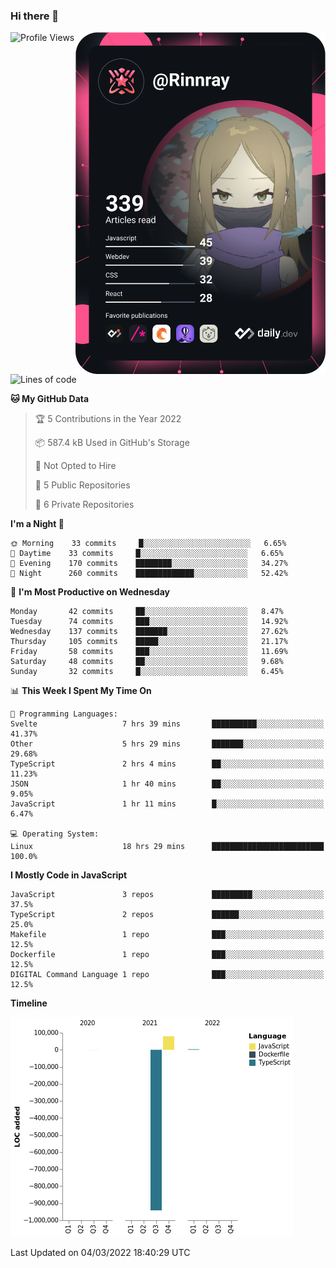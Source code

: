 ### Hi there 👋

<div align="left">
 <a href="https://app.daily.dev/Rinnray">
   <img 
        align="right"
        src="https://github.com/Rinnray/Rinnray/blob/main/devcard.svg" 
        width="400" 
        alt="Rinnray's Dev Card"/>
 </a>
</div>




<!--START_SECTION:waka-->
![Profile Views](http://img.shields.io/badge/Profile%20Views-19-blue)

![Lines of code](https://img.shields.io/badge/From%20Hello%20World%20I%27ve%20Written--860%20Thousand%20lines%20of%20code-blue)

**🐱 My GitHub Data** 

> 🏆 5 Contributions in the Year 2022
 > 
> 📦 587.4 kB Used in GitHub's Storage 
 > 
> 🚫 Not Opted to Hire
 > 
> 📜 5 Public Repositories 
 > 
> 🔑 6 Private Repositories  
 > 
**I'm a Night 🦉** 

```text
🌞 Morning    33 commits     █░░░░░░░░░░░░░░░░░░░░░░░░   6.65% 
🌆 Daytime    33 commits     █░░░░░░░░░░░░░░░░░░░░░░░░   6.65% 
🌃 Evening    170 commits    ████████░░░░░░░░░░░░░░░░░   34.27% 
🌙 Night      260 commits    █████████████░░░░░░░░░░░░   52.42%

```
📅 **I'm Most Productive on Wednesday** 

```text
Monday       42 commits     ██░░░░░░░░░░░░░░░░░░░░░░░   8.47% 
Tuesday      74 commits     ███░░░░░░░░░░░░░░░░░░░░░░   14.92% 
Wednesday    137 commits    ███████░░░░░░░░░░░░░░░░░░   27.62% 
Thursday     105 commits    █████░░░░░░░░░░░░░░░░░░░░   21.17% 
Friday       58 commits     ███░░░░░░░░░░░░░░░░░░░░░░   11.69% 
Saturday     48 commits     ██░░░░░░░░░░░░░░░░░░░░░░░   9.68% 
Sunday       32 commits     █░░░░░░░░░░░░░░░░░░░░░░░░   6.45%

```


📊 **This Week I Spent My Time On** 

```text
💬 Programming Languages: 
Svelte                   7 hrs 39 mins       ██████████░░░░░░░░░░░░░░░   41.37% 
Other                    5 hrs 29 mins       ███████░░░░░░░░░░░░░░░░░░   29.68% 
TypeScript               2 hrs 4 mins        ██░░░░░░░░░░░░░░░░░░░░░░░   11.23% 
JSON                     1 hr 40 mins        ██░░░░░░░░░░░░░░░░░░░░░░░   9.05% 
JavaScript               1 hr 11 mins        █░░░░░░░░░░░░░░░░░░░░░░░░   6.47%

💻 Operating System: 
Linux                    18 hrs 29 mins      █████████████████████████   100.0%

```

**I Mostly Code in JavaScript** 

```text
JavaScript               3 repos             █████████░░░░░░░░░░░░░░░░   37.5% 
TypeScript               2 repos             ██████░░░░░░░░░░░░░░░░░░░   25.0% 
Makefile                 1 repo              ███░░░░░░░░░░░░░░░░░░░░░░   12.5% 
Dockerfile               1 repo              ███░░░░░░░░░░░░░░░░░░░░░░   12.5% 
DIGITAL Command Language 1 repo              ███░░░░░░░░░░░░░░░░░░░░░░   12.5%

```


**Timeline**

![Chart not found](https://raw.githubusercontent.com/Rinnray/Rinnray/main/charts/bar_graph.png) 


 Last Updated on 04/03/2022 18:40:29 UTC
<!--END_SECTION:waka-->


<!--
**Rinnray/Rinnray** is a ✨ _special_ ✨ repository because its `README.md` (this file) appears on your GitHub profile.

Here are some ideas to get you started:

- 🔭 I’m currently working on ...
- 🌱 I’m currently learning ...
- 👯 I’m looking to collaborate on ...
- 🤔 I’m looking for help with ...
- 💬 Ask me about ...
- 📫 How to reach me: ...
- 😄 Pronouns: ...
- ⚡ Fun fact: ...
-->

